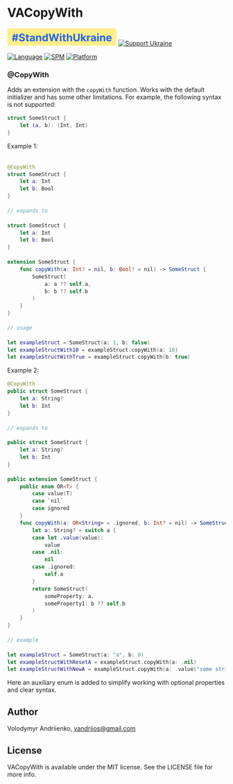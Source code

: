 # VACopyWith


[![StandWithUkraine](https://raw.githubusercontent.com/vshymanskyy/StandWithUkraine/main/badges/StandWithUkraine.svg)](https://github.com/vshymanskyy/StandWithUkraine/blob/main/docs/README.md)
[![Support Ukraine](https://img.shields.io/badge/Support-Ukraine-FFD500?style=flat&labelColor=005BBB)](https://opensource.fb.com/support-ukraine)


[![Language](https://img.shields.io/badge/language-Swift%205.9-orangered.svg?style=flat)](https://www.swift.org)
[![SPM](https://img.shields.io/badge/SPM-compatible-limegreen.svg?style=flat)](https://github.com/apple/swift-package-manager)
[![Platform](https://img.shields.io/badge/platform-iOS%20%7C%20watchOS%20%7C%20tvOS%20%7C%20macOS%20%7C%20macCatalyst-lightgray.svg?style=flat)](https://developer.apple.com/discover)


### @CopyWith 

Adds an extension with the `copyWith` function. Works with the default initializer and has some other limitations. For example, the following syntax is not supported:


```swift
struct SomeStruct {
    let (a, b): (Int, Int)
}
```


Example 1:


```swift
            
@CopyWith
struct SomeStruct {
    let a: Int
    let b: Bool
}

// expands to

struct SomeStruct {
    let a: Int
    let b: Bool
}

extension SomeStruct {
    func copyWith(a: Int? = nil, b: Bool? = nil) -> SomeStruct {
        SomeStruct(
            a: a ?? self.a,
            b: b ?? self.b
        )
    }
}

// usage

let exampleStruct = SomeStruct(a: 1, b: false)
let exampleStructWith10 = exampleStruct.copyWith(a: 10)
let exampleStructWithTrue = exampleStruct.copyWith(b: true)
```


Example 2:


```swift
@CopyWith
public struct SomeStruct {
    let a: String?
    let b: Int
}

// expands to

public struct SomeStruct {
    let a: String?
    let b: Int
}

public extension SomeStruct {
    public enum OR<T> {
        case value(T)
        case `nil`
        case ignored
    }
    func copyWith(a: OR<String> = .ignored, b: Int? = nil) -> SomeStruct {
        let a: String? = switch a {
        case let .value(value):
            value
        case .nil:
            nil
        case .ignored:
            self.a
        }
        return SomeStruct(
            someProperty: a,
            someProperty1: b ?? self.b
        )
    }
}

// example

let exampleStruct = SomeStruct(a: "a", b: 0)
let exampleStructWithResetA = exampleStruct.copyWith(a: .nil)
let exampleStructWithNewA = exampleStruct.copyWith(a: .value("some string"))
```


Here an auxiliary enum is added to simplify working with optional properties and clear syntax.


## Author


Volodymyr Andriienko, vandrjios@gmail.com


## License


VACopyWith is available under the MIT license. See the LICENSE file for more info.
